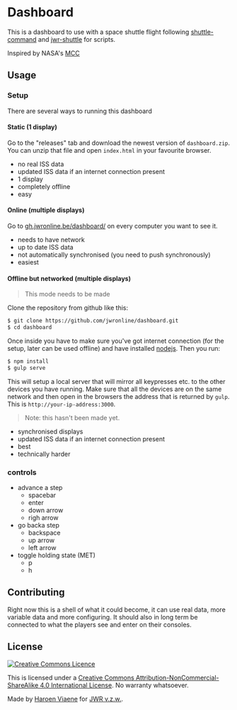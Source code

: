 # Dashboard

This is a dashboard to use with a space shuttle flight following [shuttle-command](http://gh.jwronline.be/shuttle-command/) and [jwr-shuttle](https://github.com/jwronline/jwr-shuttle) for scripts.

Inspired by NASA's [MCC](https://en.wikipedia.org/wiki/Christopher_C._Kraft_Jr._Mission_Control_Center)

## Usage

### Setup

There are several ways to running this dashboard

#### Static (1 display)

Go to the "releases" tab and download the newest version of `dashboard.zip`. You can unzip that file and open `index.html` in your favourite browser.

- no real ISS data
- updated ISS data if an internet connection present
- 1 display
- completely offline
- easy

#### Online (multiple displays)

Go to [gh.jwronline.be/dashboard/](http://gh.jwronline.be/dashboard/) on every computer you want to see it.

- needs to have network
- up to date ISS data
- not automatically synchronised (you need to push synchronously)
- easiest

#### Offline but networked (multiple displays)

> This mode needs to be made

Clone the repository from github like this:

```sh
$ git clone https://github.com/jwronline/dashboard.git
$ cd dashboard
```

Once inside you have to make sure you've got internet connection (for the setup, later can be used offline) and have installed [nodejs](https://nodejs.org/en/download/). Then you run:

```sh
$ npm install
$ gulp serve
```

This will setup a local server that will mirror all keypresses etc. to the other devices you have running. Make sure that all the devices are on the same network and then open in the browsers the address that is returned by `gulp`. This is `http://your-ip-address:3000`.

> Note: this hasn't been made yet.

- synchronised displays
- updated ISS data if an internet connection present
- best
- technically harder

### controls

* advance a step
    * spacebar
    * enter
    * down arrow
    * righ arrow
* go backa step
    * backspace
    * up arrow
    * left arrow
* toggle holding state (MET)
    * p
    * h

## Contributing

Right now this is a shell of what it could become, it can use real data, more variable data and more configuring. It should also in long term be connected to what the players see and enter on their consoles.

## License

[![Creative Commons Licence](https://i.creativecommons.org/l/by-nc-sa/4.0/88x31.png)](http://creativecommons.org/licenses/by-nc-sa/4.0/)

This is licensed under a [Creative Commons Attribution-NonCommercial-ShareAlike 4.0 International License](http://creativecommons.org/licenses/by-nc-sa/4.0/). No warranty whatsoever.

Made by [Haroen Viaene](https://haroen.me) for [JWR v.z.w.](http://jwronline.be).
